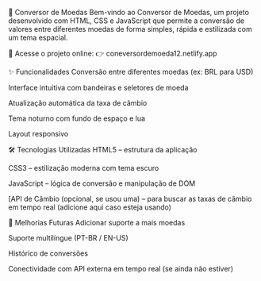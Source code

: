 💱 Conversor de Moedas
Bem-vindo ao Conversor de Moedas, um projeto desenvolvido com HTML, CSS e JavaScript que permite a conversão de valores entre diferentes moedas de forma simples, rápida e estilizada com um tema espacial.

🔗 Acesse o projeto online:
👉 coneversordemoeda12.netlify.app


✨ Funcionalidades
Conversão entre diferentes moedas (ex: BRL para USD)

Interface intuitiva com bandeiras e seletores de moeda

Atualização automática da taxa de câmbio

Tema noturno com fundo de espaço e lua

Layout responsivo

🛠 Tecnologias Utilizadas
HTML5 – estrutura da aplicação

CSS3 – estilização moderna com tema escuro

JavaScript – lógica de conversão e manipulação de DOM

[API de Câmbio (opcional, se usou uma) – para buscar as taxas de câmbio em tempo real (adicione aqui caso esteja usando)



📌 Melhorias Futuras
Adicionar suporte a mais moedas

Suporte multilíngue (PT-BR / EN-US)

Histórico de conversões

Conectividade com API externa em tempo real (se ainda não estiver)
